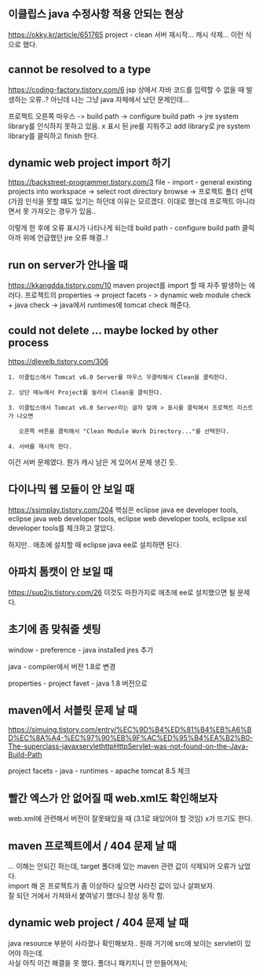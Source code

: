 ## 이클립스 java 수정사항 적용 안되는 현상
https://okky.kr/article/651765
project - clean
서버 재시작... 캐시 삭제... 이런 식으로 했다.

## cannot be resolved to a type
https://coding-factory.tistory.com/6
jsp 상에서 자바 코드를 입력할 수 없을 때 발생하는 오류..?
아닌데 나는 그냥 java 자체에서 났던 문제인데...

프로젝트 오른쪽 마우스 -> build path -> configure build path ->
jre system library를 인식하지 못하고 있음.
x 표시 된 jre를 지워주고 add library로 jre system library를 클릭하고 finish 한다.

## dynamic web project import 하기
https://backstreet-programmer.tistory.com/3
file - import - general existing projects into workspace -> select root directory browse -> 프로젝트 폴더 선택
(가끔 인식을 못할 떄도 있기는 하던데 이유는 모르겠다.
이대로 했는데 프로젝트 아니라면서 못 가져오는 경우가 있음..

이렇게 한 후에 오류 표시가 나타나게 되는데
build path - configure build path 클릭
아까 위에 언급했던 jre 오류 해결..!

## run on server가 안나올 때
https://kkangdda.tistory.com/10
maven project를 import 할 때 자주 발생하는 에러다.
프로젝트의 properties -> project facets - > dynamic web module check + java check -> java에서 runtimes에 tomcat check 해준다.

## could not delete ... maybe locked by other process
https://dlevelb.tistory.com/306
```
1. 이클립스에서 Tomcat v6.0 Server를 마우스 우클릭해서 Clean을 클릭한다.

2. 상단 메뉴에서 Project를 눌러서 Clean을 클릭한다.

3. 이클립스에서 Tomcat v6.0 Server라는 글자 앞에 > 표시를 클릭해서 프로젝트 리스트가 나오면

   오른쪽 버튼을 클릭해서 "Clean Module Work Directory..."를 선택한다.

4. 서버를 재시작 한다.
```

이건 서버 문제였다. 뭔가 캐시 남은 게 있어서 문제 생긴 듯.

## 다이나믹 웹 모듈이 안 보일 때
https://ssimplay.tistory.com/204
핵심은 eclipse java ee developer tools,
eclipse java web developer tools,
eclipse web developer tools,
eclipse xsl developer tools를 체크하고 깔았다.

하지만.. 애초에 설치할 때 eclipse java ee로 설치하면 된다.

## 아파치 톰캣이 안 보일 때
https://sup2is.tistory.com/26
이것도 마찬가지로 애초에 ee로 설치했으면 될 문제다.

## 초기에 좀 맞춰줄 셋팅
window - preference - java installed jres 추가

java - compiler에서 버전 1.8로 변경

properties - project favet - java 1.8 버전으로

## maven에서 서블릿 문제 날 때 
https://simuing.tistory.com/entry/%EC%9D%B4%ED%81%B4%EB%A6%BD%EC%8A%A4-%EC%97%90%EB%9F%AC%ED%95%B4%EA%B2%B0-The-superclass-javaxservlethttpHttpServlet-was-not-found-on-the-Java-Build-Path

project facets - java - runtimes - apache tomcat 8.5 체크

## 빨간 엑스가 안 없어질 때 web.xml도 확인해보자
web.xml에 관련해서 버전이 잘못돼있을 때 (3.1로 돼있어야 할 것임) x가 뜨기도 한다.

## maven 프로젝트에서 / 404 문제 날 때
... 이해는 안되긴 하는데, target 폴더에 있는 maven 관련 값이 삭제되어 오류가 났었다.    
import 해 온 프로젝트가 좀 이상하다 싶으면 사라진 값이 있나 살펴보자.  
잘 되던 거에서 가져와서 붙여넣기 했더니 정상 동작 함.

## dynamic web project / 404 문제 날 때 
java resource 부분이 사라졌나 확인해보자.. 원래 거기에 src에 보이는 servlet이 있어야 하는데.   
사실 아직 이건 해결을 못 했다. 폴더니 패키지니 안 만들어져서;
